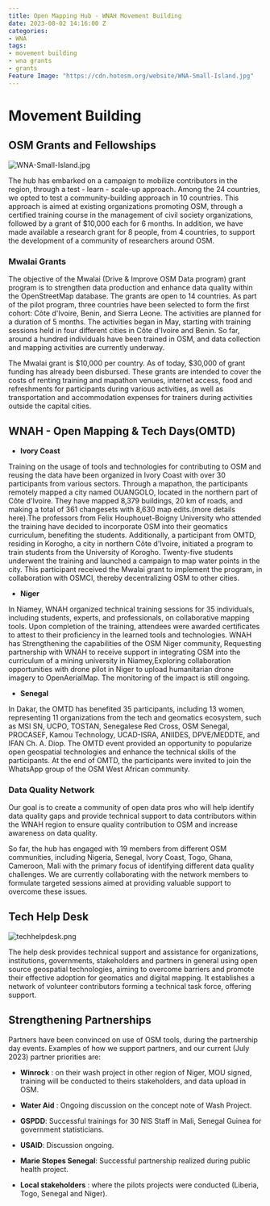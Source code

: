 ```yaml
---
title: Open Mapping Hub - WNAH Movement Building
date: 2023-08-02 14:16:00 Z
categories:
- WNA
tags:
- movement building
- wna grants
- grants
Feature Image: "https://cdn.hotosm.org/website/WNA-Small-Island.jpg"
---
```


# Movement Building

## OSM Grants and Fellowships

![WNA-Small-Island.jpg](https://cdn.hotosm.org/website/WNA-Small-Island.jpg)

The hub has embarked on a campaign to mobilize contributors in the region, through a test - learn - scale-up approach. Among the 24 countries, we opted to test a community-building approach in 10 countries. This approach is aimed at existing organizations promoting OSM, through a certified training course in the management of civil society organizations, followed by a grant of $10,000 each for 6 months. In addition, we have made available a research grant for 8 people, from 4 countries, to support the development of a community of researchers around OSM.

### Mwalai Grants

The objective of the Mwalai (Drive & Improve OSM Data program) grant program is to strengthen data production and enhance data quality within the OpenStreetMap database. The grants are open to 14 countries. As part of the pilot program, three countries have been selected to form the first cohort: Côte d'Ivoire, Benin, and Sierra Leone. The activities are planned for a duration of 5 months. The activities began in May, starting with training sessions held in four different cities in Côte d'Ivoire and Benin. So far, around a hundred individuals have been trained in OSM, and data collection and mapping activities are currently underway.

The Mwalai grant is $10,000 per country. As of today, $30,000 of grant funding has already been disbursed. These grants are intended to cover the costs of renting training and mapathon venues, internet access, food and refreshments for participants during various activities, as well as transportation and accommodation expenses for trainers during activities outside the capital cities.

## WNAH - Open Mapping & Tech Days(OMTD)

* **Ivory Coast**

Training on the usage of tools and technologies for contributing to OSM and reusing the data have been organized in Ivory Coast with over 30 participants from various sectors. Through a mapathon, the participants remotely mapped a city named OUANGOLO, located in the northern part of Côte d'Ivoire. They have mapped 8,379 buildings, 20 km of roads, and making a total of 361 changesets with 8,630 map edits.(more details here).The professors from Felix Houphouet-Boigny University who attended the training have decided to incorporate OSM into their geomatics curriculum, benefiting the students. Additionally, a participant from OMTD, residing in Korogho, a city in northern Côte d'Ivoire, initiated a program to train students from the University of Korogho. Twenty-five students underwent the training and launched a campaign to map water points in the city. This participant received the Mwalai grant to implement the program, in collaboration with OSMCI, thereby decentralizing OSM to other cities.

* **Niger**

In Niamey, WNAH organized technical training sessions for 35 individuals, including students, experts, and professionals, on collaborative mapping tools. Upon completion of the training, attendees were awarded certificates to attest to their proficiency in the learned tools and technologies. WNAH has Strengthening the capabilities of the OSM Niger community, Requesting partnership with WNAH to receive support in integrating OSM into the curriculum of a mining university in Niamey,Exploring collaboration opportunities with drone pilot in Niger to upload humanitarian drone imagery to OpenAerialMap. The monitoring of the impact is still ongoing.

* **Senegal**

In Dakar, the OMTD has benefited 35 participants, including 13 women, representing 11 organizations from the tech and geomatics ecosystem, such as MSI SN, UCPO, TOSTAN, Senegalese Red Cross, OSM Senegal, PROCASEF, Kamou Technology, UCAD-ISRA, ANIIDES, DPVE/MEDDTE, and IFAN Ch. A. Diop. The OMTD event provided an opportunity to popularize open geospatial technologies and enhance the technical skills of the participants. At the end of OMTD, the participants were invited to join the WhatsApp group of the OSM West African community.

### Data Quality Network

Our goal is to create a community of open data pros who will help identify data quality gaps and provide technical support to data contributors within the WNAH region to ensure quality contribution to OSM and increase awareness on data quality.

So far, the hub has engaged with 19 members from different OSM communities, including Nigeria, Senegal, Ivory Coast, Togo, Ghana, Cameroon, Mali with the primary focus of identifying different data quality challenges. We are currently collaborating with the network members to formulate targeted sessions aimed at providing valuable support to overcome these issues.

## Tech Help Desk

![techhelpdesk.png](https://cdn.hotosm.org/website/techhelpdesk.png)

The help desk provides technical support and assistance for organizations, institutions, governments, stakeholders and partners in general  using open source geospatial technologies, aiming to overcome barriers and promote their effective adoption for geomatics and digital mapping. It establishes a network of volunteer contributors forming a technical task force, offering support.

## Strengthening Partnerships

Partners have been convinced on  use of OSM tools, during the partnership day events. Examples of how we support partners, and our current (July 2023) partner priorities are:

* **Winrock** : on their wash project in other region of Niger, MOU signed,  training will be conducted to theirs stakeholders, and data upload in OSM.

* **Water Aid** : Ongoing discussion  on the concept note of Wash Project.

* **GSPDD**: Successful trainings for 30 NIS Staff in Mali, Senegal Guinea for government statisticians.

* **USAID**: Discussion ongoing.

* **Marie Stopes Senegal**: Successful partnership realized during public health project.

* **Local stakeholders** : where the pilots projects were conducted (Liberia, Togo, Senegal and Niger).